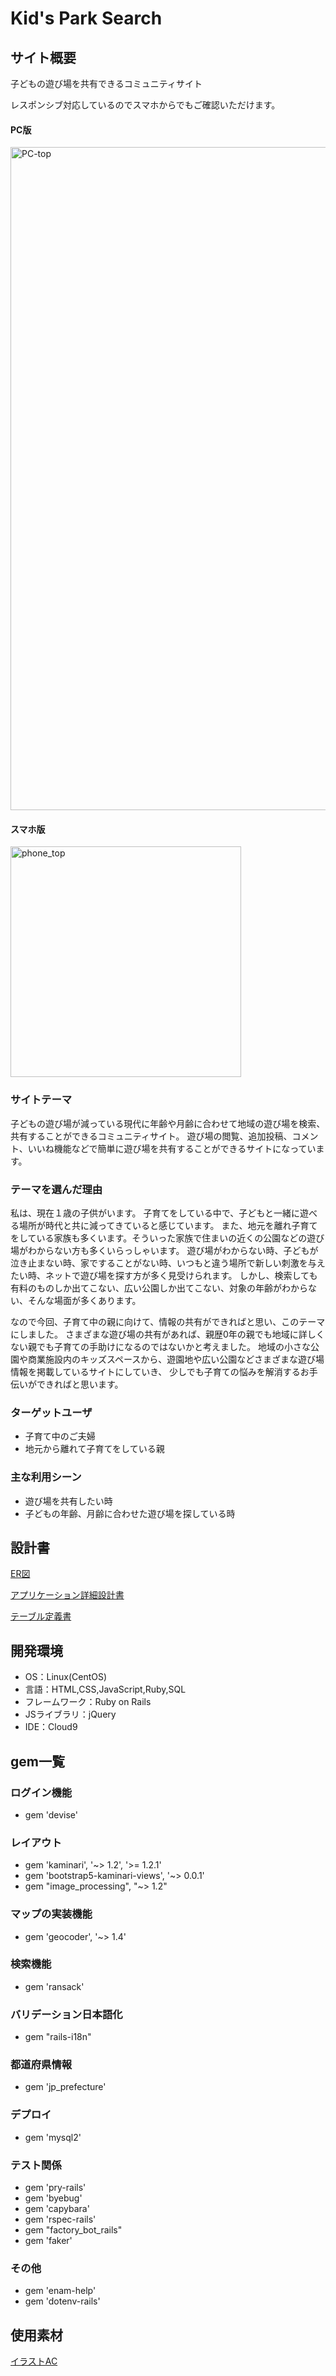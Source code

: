 # Kid's Park Search

## サイト概要
子どもの遊び場を共有できるコミュニティサイト

レスポンシブ対応しているのでスマホからでもご確認いただけます。
#### PC版
<img width="1061" alt="PC-top" src="https://user-images.githubusercontent.com/110312863/198753770-6541ae77-91fb-4e6e-bf62-3b761413768c.png">

#### スマホ版
<img width="369" alt="phone_top" src="https://user-images.githubusercontent.com/110312863/198754134-cb00efbf-15a9-4fa6-aa81-9aeedc0d484d.png">

### サイトテーマ
子どもの遊び場が減っている現代に年齢や月齢に合わせて地域の遊び場を検索、共有することができるコミュニティサイト。
遊び場の閲覧、追加投稿、コメント、いいね機能などで簡単に遊び場を共有することができるサイトになっています。

### テーマを選んだ理由
私は、現在１歳の子供がいます。
子育てをしている中で、子どもと一緒に遊べる場所が時代と共に減ってきていると感じています。
また、地元を離れ子育てをしている家族も多くいます。そういった家族で住まいの近くの公園などの遊び場がわからない方も多くいらっしゃいます。
遊び場がわからない時、子どもが泣き止まない時、家ですることがない時、いつもと違う場所で新しい刺激を与えたい時、ネットで遊び場を探す方が多く見受けられます。
しかし、検索しても有料のものしか出てこない、広い公園しか出てこない、対象の年齢がわからない、そんな場面が多くあります。

なので今回、子育て中の親に向けて、情報の共有ができればと思い、このテーマにしました。
さまざまな遊び場の共有があれば、親歴0年の親でも地域に詳しくない親でも子育ての手助けになるのではないかと考えました。
地域の小さな公園や商業施設内のキッズスペースから、遊園地や広い公園などさまざまな遊び場情報を掲載しているサイトにしていき、
少しでも子育ての悩みを解消するお手伝いができればと思います。

### ターゲットユーザ
 * 子育て中のご夫婦
 * 地元から離れて子育てをしている親

### 主な利用シーン
 * 遊び場を共有したい時
 * 子どもの年齢、月齢に合わせた遊び場を探している時

## 設計書

[ER図](https://app.diagrams.net/#G15gIi581iMAllGybAb8qbwm_mBV_Sh6I8)

[アプリケーション詳細設計書](https://docs.google.com/spreadsheets/d/1H_9ljrj8AheMexKkDozxxWHkoTXMl2If-lthdds6YLU/edit#gid=549108681)

[テーブル定義書](https://docs.google.com/spreadsheets/d/1VN8J3OWy0Z6RvbROLpgLzgZ-u4-4LmkSQBxYVKkFHAw/edit#gid=1373217982)

## 開発環境
- OS：Linux(CentOS)
- 言語：HTML,CSS,JavaScript,Ruby,SQL
- フレームワーク：Ruby on Rails
- JSライブラリ：jQuery
- IDE：Cloud9

## gem一覧

### ログイン機能
 * gem 'devise'

### レイアウト
 * gem 'kaminari', '~> 1.2', '>= 1.2.1'
 * gem 'bootstrap5-kaminari-views', '~> 0.0.1'
 * gem "image_processing", "~> 1.2"

### マップの実装機能
 * gem 'geocoder', '~> 1.4'

### 検索機能
 * gem 'ransack'

### バリデーション日本語化
 * gem "rails-i18n"

### 都道府県情報
 * gem 'jp_prefecture'

### デプロイ
 * gem 'mysql2'

### テスト関係
 * gem 'pry-rails'
 * gem 'byebug'
 * gem 'capybara'
 * gem 'rspec-rails'
 * gem "factory_bot_rails"
 * gem 'faker'

### その他
 * gem 'enam-help'
 * gem 'dotenv-rails'

## 使用素材
[イラストAC](https://www.ac-illust.com/)